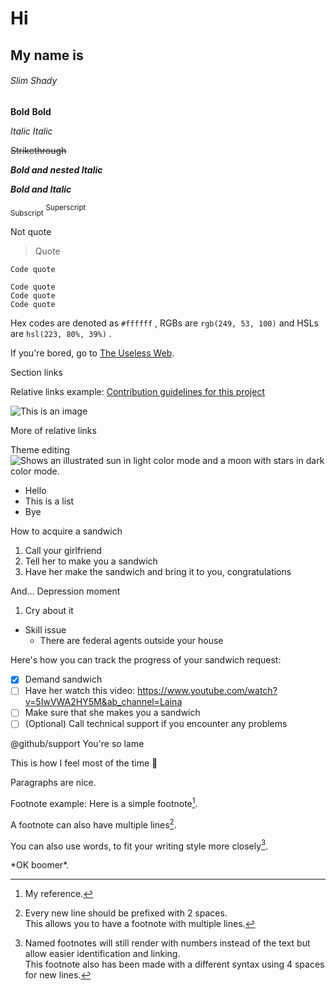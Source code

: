# Hi

## My name is

###### Slim Shady

**Bold** __Bold__

*Italic* _Italic_

~~Strikethrough~~

**_Bold and nested Italic_**

***Bold and Italic***

<sub>Subscript</sub>
<sup>Superscript</sup>

Not quote
> Quote

`Code quote`

```
Code quote
Code quote
Code quote
```

Hex codes are denoted as `#ffffff` , RGBs are `rgb(249, 53, 100)` and HSLs are `hsl(223, 80%, 39%)` .

If you're bored, go to [The Useless Web](https://theuselessweb.com/).

Section links

Relative links example: [Contribution guidelines for this project](docs/CONTRIBUTING.md)

![This is an image](https://myoctocat.com/assets/images/base-octocat.svg)

More of relative links

Theme editing
<picture>
  <source media="(prefers-color-scheme: dark)" srcset="https://user-images.githubusercontent.com/25423296/163456776-7f95b81a-f1ed-45f7-b7ab-8fa810d529fa.png">
  <source media="(prefers-color-scheme: light)" srcset="https://user-images.githubusercontent.com/25423296/163456779-a8556205-d0a5-45e2-ac17-42d089e3c3f8.png">
  <img alt="Shows an illustrated sun in light color mode and a moon with stars in dark color mode." src="https://user-images.githubusercontent.com/25423296/163456779-a8556205-d0a5-45e2-ac17-42d089e3c3f8.png">
</picture>

- Hello
- This is a list
- Bye

How to acquire a sandwich
1. Call your girlfriend
2. Tell her to make you a sandwich
3. Have her make the sandwich and bring it to you, congratulations

And... Depression moment
1. Cry about it
  - Skill issue
    - There are federal agents outside your house
    
Here's how you can track the progress of your sandwich request:
- [x] Demand sandwich
- [ ] Have her watch this video: https://www.youtube.com/watch?v=5IwVWA2HY5M&ab_channel=Laina
- [ ] Make sure that she makes you a sandwich
- [ ] \(Optional) Call technical support if you encounter any problems

@github/support You're so lame

This is how I feel most of the time :poop:

Paragraphs are nice.

Footnote example:
Here is a simple footnote[^1].

A footnote can also have multiple lines[^2].  

You can also use words, to fit your writing style more closely[^note].

[^1]: My reference.
[^2]: Every new line should be prefixed with 2 spaces.  
  This allows you to have a footnote with multiple lines.
[^note]:
    Named footnotes will still render with numbers instead of the text but allow easier identification and linking.  
    This footnote also has been made with a different syntax using 4 spaces for new lines.
    
<!-- This content will not appear in the rendered Markdown -->

\*OK boomer\*.
